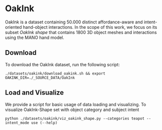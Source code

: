 # OakInk
OakInk is a dataset containing 50.000 distinct affordance-aware and intent-oriented hand-object interactions.
In the scope of this work, we focus on its subset <em>OakInk shape</em> that contains 1800 3D object meshes and 
interactions using the MANO hand model.

## Download
To download the OakInk dataset, run the following script:
```Shell
./datasets/oakink/download_oakink.sh && export OAKINK_DIR=./_SOURCE_DATA/OakInk
```

## Load and Visualize

We provide a script for basic usage of data loading and visualizing. To visualize OakInk-Shape set with object category 
and subject intent
```Shell
python ./datasets/oakink/viz_oakink_shape.py --categories teapot --intent_mode use (--help)
```
